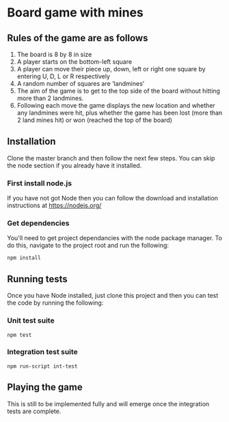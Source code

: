 Board game with mines
=====================

Rules of the game are as follows
--------------------------------

1. The board is 8 by 8 in size
2. A player starts on the bottom-left square
3. A player can move their piece up, down, left or right one square by entering U, D, L or R
respectively
4. A random number of squares are ‘landmines’
5. The aim of the game is to get to the top side of the board without hitting more than 2
landmines.
6. Following each move the game displays the new location and whether any landmines were hit,
plus whether the game has been lost (more than 2 land mines hit) or won (reached the top of
the board)

Installation
------------

Clone the master branch and then follow the next few steps. You can skip the node section if you already have it installed.

### First install node.js

If you have not got Node then you can follow the download and installation instructions at https://nodejs.org/

### Get dependencies

You'll need to get project dependancies with the node package manager. To do this, navigate to the project root and run the following:

```
npm install
```

Running tests
-------------

Once you have Node installed, just clone this project and then you can test the code by running the following:

### Unit test suite

```
npm test
```

### Integration test suite

```
npm run-script int-test
```

Playing the game
----------------

This is still to be implemented fully and will emerge once the integration tests are complete.